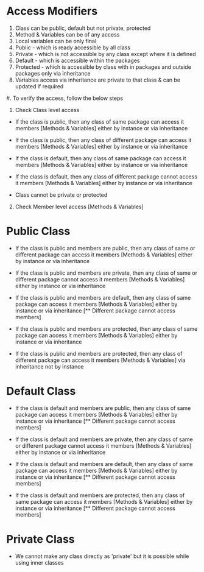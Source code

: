 # Access Modifiers

1. Class can be public, default but not  private, protected
2. Method & Variables can be of any access
3. Local variables can be only final 
4. Public - which is ready accessible by all class
5. Private - which is not accessible by any class except where it is defined
6. Default - which is accessible within the packages
7. Protected - which is accessible by class with in packages and outside packages only via inheritance
8. Variables access via inheritance are private to that class & can be updated if required

#. To verify the access, follow the below steps

1. Check Class level access

- If the class is public, then any class of same package can access it members [Methods & Variables]
either by instance or via inheritance
- If the class is public, then any class of different package can access it members [Methods & Variables]
either by instance or via inheritance

- If the class is default, then any class of same package can access it members [Methods & Variables]
either by instance or via inheritance
- If the class is default, then any class of different package cannot access it members [Methods & Variables]
either by instance or via inheritance

- Class cannot be private or protected


2. Check Member level access [Methods & Variables]

# Public Class

- If the class is public and members are public, then any class of same or different package can 
access it members [Methods & Variables] either by instance or via inheritance

- If the class is public and members are private, then any class of same or different package 
cannot access it members [Methods & Variables] either by instance or via inheritance

- If the class is public and members are default, then any class of same package
can access it members [Methods & Variables] either by instance or via inheritance 
[** Different package cannot access members]

- If the class is public and members are protected, then any class of same package
can access it members [Methods & Variables] either by instance or via inheritance 
- If the class is public and members are protected, then any class of different package
can access it members [Methods & Variables] via inheritance not by instance


# Default Class
- If the class is default and members are public, then any class of same package can 
access it members [Methods & Variables] either by instance or via inheritance
[** Different package cannot access members]

- If the class is default and members are private, then any class of same or different package 
cannot access it members [Methods & Variables] either by instance or via inheritance

- If the class is default and members are default, then any class of same package
can access it members [Methods & Variables] either by instance or via inheritance 
[** Different package cannot access members]

- If the class is default and members are protected, then any class of same package
can access it members [Methods & Variables] either by instance or via inheritance 
[** Different package cannot access members]


# Private Class
- We cannot make any class directly as 'private' but it is possible while using inner classes
